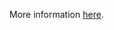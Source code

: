 More information [here](https://docs.prismacloud.io/en/enterprise-edition/policy-reference/aws-policies/aws-iam-policies/bc-aws-355).

